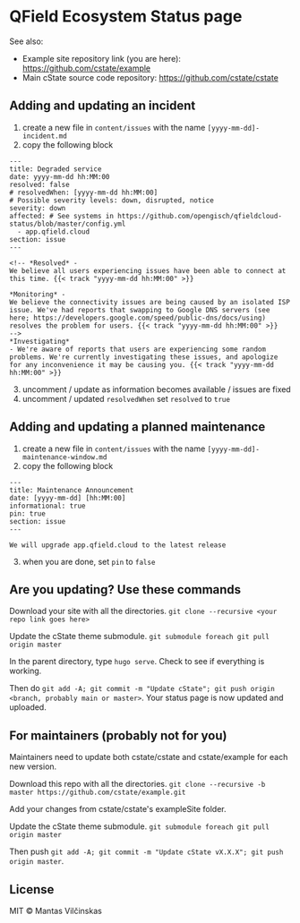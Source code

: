 # QField Ecosystem Status page

See also:

* Example site repository link (you are here): https://github.com/cstate/example
* Main cState source code repository: https://github.com/cstate/cstate

## Adding and updating an incident

1. create a new file in `content/issues` with the name `[yyyy-mm-dd]-incident.md`
2. copy the following block

```
---
title: Degraded service
date: yyyy-mm-dd hh:MM:00
resolved: false
# resolvedWhen: [yyyy-mm-dd hh:MM:00]
# Possible severity levels: down, disrupted, notice
severity: down
affected: # See systems in https://github.com/opengisch/qfieldcloud-status/blob/master/config.yml
  - app.qfield.cloud
section: issue
---

<!-- *Resolved* -
We believe all users experiencing issues have been able to connect at this time. {{< track "yyyy-mm-dd hh:MM:00" >}}

*Monitoring* -
We believe the connectivity issues are being caused by an isolated ISP issue. We've had reports that swapping to Google DNS servers (see here; https://developers.google.com/speed/public-dns/docs/using) resolves the problem for users. {{< track "yyyy-mm-dd hh:MM:00" >}}
-->
*Investigating*
- We're aware of reports that users are experiencing some random problems. We're currently investigating these issues, and apologize for any inconvenience it may be causing you. {{< track "yyyy-mm-dd hh:MM:00" >}}
```

3. uncomment / update as information becomes available / issues are fixed
4. uncomment / updated `resolvedWhen` set `resolved` to `true`

## Adding and updating a planned maintenance

1. create a new file in `content/issues` with the name `[yyyy-mm-dd]-maintenance-window.md`
2. copy the following block

```
---
title: Maintenance Announcement 
date: [yyyy-mm-dd] [hh:MM:00]
informational: true
pin: true
section: issue
---

We will upgrade app.qfield.cloud to the latest release
```

3. when you are done, set `pin` to `false`

## Are you updating? Use these commands

Download your site with all the directories. `git clone --recursive <your repo link goes here>`

Update the cState theme submodule. `git submodule foreach git pull origin master`

In the parent directory, type `hugo serve`. Check to see if everything is working.

Then do `git add -A; git commit -m "Update cState"; git push origin <branch, probably main or master>`. Your status page is now updated and uploaded.


## For maintainers (probably not for you)

Maintainers need to update both cstate/cstate and cstate/example for each new version.

Download this repo with all the directories. `git clone --recursive -b master https://github.com/cstate/example.git`

Add your changes from cstate/cstate's exampleSite folder.

Update the cState theme submodule. `git submodule foreach git pull origin master`

Then push `git add -A; git commit -m "Update cState vX.X.X"; git push origin master`.

## License

MIT © Mantas Vilčinskas
